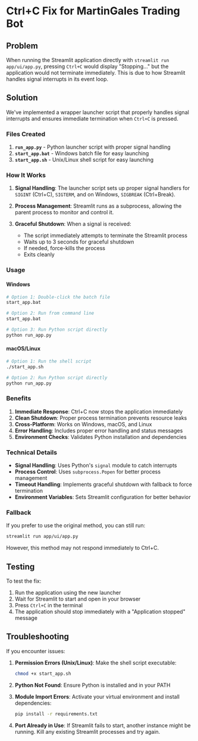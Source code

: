# Ctrl+C Fix for MartinGales Trading Bot

## Problem

When running the Streamlit application directly with `streamlit run app/ui/app.py`, pressing `Ctrl+C` would display "Stopping..." but the application would not terminate immediately. This is due to how Streamlit handles signal interrupts in its event loop.

## Solution

We've implemented a wrapper launcher script that properly handles signal interrupts and ensures immediate termination when `Ctrl+C` is pressed.

### Files Created

1. **`run_app.py`** - Python launcher script with proper signal handling
2. **`start_app.bat`** - Windows batch file for easy launching
3. **`start_app.sh`** - Unix/Linux shell script for easy launching

### How It Works

1. **Signal Handling**: The launcher script sets up proper signal handlers for `SIGINT` (Ctrl+C), `SIGTERM`, and on Windows, `SIGBREAK` (Ctrl+Break).

2. **Process Management**: Streamlit runs as a subprocess, allowing the parent process to monitor and control it.

3. **Graceful Shutdown**: When a signal is received:
   - The script immediately attempts to terminate the Streamlit process
   - Waits up to 3 seconds for graceful shutdown
   - If needed, force-kills the process
   - Exits cleanly

### Usage

#### Windows
```bash
# Option 1: Double-click the batch file
start_app.bat

# Option 2: Run from command line
start_app.bat

# Option 3: Run Python script directly
python run_app.py
```

#### macOS/Linux
```bash
# Option 1: Run the shell script
./start_app.sh

# Option 2: Run Python script directly
python run_app.py
```

### Benefits

1. **Immediate Response**: Ctrl+C now stops the application immediately
2. **Clean Shutdown**: Proper process termination prevents resource leaks
3. **Cross-Platform**: Works on Windows, macOS, and Linux
4. **Error Handling**: Includes proper error handling and status messages
5. **Environment Checks**: Validates Python installation and dependencies

### Technical Details

- **Signal Handling**: Uses Python's `signal` module to catch interrupts
- **Process Control**: Uses `subprocess.Popen` for better process management
- **Timeout Handling**: Implements graceful shutdown with fallback to force termination
- **Environment Variables**: Sets Streamlit configuration for better behavior

### Fallback

If you prefer to use the original method, you can still run:
```bash
streamlit run app/ui/app.py
```

However, this method may not respond immediately to Ctrl+C.

## Testing

To test the fix:

1. Run the application using the new launcher
2. Wait for Streamlit to start and open in your browser
3. Press `Ctrl+C` in the terminal
4. The application should stop immediately with a "Application stopped" message

## Troubleshooting

If you encounter issues:

1. **Permission Errors (Unix/Linux)**: Make the shell script executable:
   ```bash
   chmod +x start_app.sh
   ```

2. **Python Not Found**: Ensure Python is installed and in your PATH

3. **Module Import Errors**: Activate your virtual environment and install dependencies:
   ```bash
   pip install -r requirements.txt
   ```

4. **Port Already in Use**: If Streamlit fails to start, another instance might be running. Kill any existing Streamlit processes and try again.